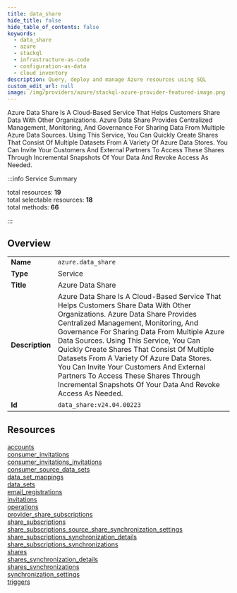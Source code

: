 ```yaml
---
title: data_share
hide_title: false
hide_table_of_contents: false
keywords:
  - data_share
  - azure
  - stackql
  - infrastructure-as-code
  - configuration-as-data
  - cloud inventory
description: Query, deploy and manage Azure resources using SQL
custom_edit_url: null
image: /img/providers/azure/stackql-azure-provider-featured-image.png
---
```


Azure Data Share Is A Cloud-Based Service That Helps Customers Share Data With Other Organizations. Azure Data Share Provides Centralized Management, Monitoring, And Governance For Sharing Data From Multiple Azure Data Sources. Using This Service, You Can Quickly Create Shares That Consist Of Multiple Datasets From A Variety Of Azure Data Stores. You Can Invite Your Customers And External Partners To Access These Shares Through Incremental Snapshots Of Your Data And Revoke Access As Needed.  
    
:::info Service Summary

<div class="row">
<div class="providerDocColumn">
<span>total resources:&nbsp;<b>19</b></span><br />
<span>total selectable resources:&nbsp;<b>18</b></span><br />
<span>total methods:&nbsp;<b>66</b></span><br />
</div>
</div>

:::

## Overview
<table><tbody>
<tr><td><b>Name</b></td><td><code>azure.data_share</code></td></tr>
<tr><td><b>Type</b></td><td>Service</td></tr>
<tr><td><b>Title</b></td><td>Azure Data Share</td></tr>
<tr><td><b>Description</b></td><td>Azure Data Share Is A Cloud-Based Service That Helps Customers Share Data With Other Organizations. Azure Data Share Provides Centralized Management, Monitoring, And Governance For Sharing Data From Multiple Azure Data Sources. Using This Service, You Can Quickly Create Shares That Consist Of Multiple Datasets From A Variety Of Azure Data Stores. You Can Invite Your Customers And External Partners To Access These Shares Through Incremental Snapshots Of Your Data And Revoke Access As Needed.</td></tr>
<tr><td><b>Id</b></td><td><code>data_share:v24.04.00223</code></td></tr>
</tbody></table>

## Resources
<div class="row">
<div class="providerDocColumn">
<a href="/providers/azure/data_share/accounts/">accounts</a><br />
<a href="/providers/azure/data_share/consumer_invitations/">consumer_invitations</a><br />
<a href="/providers/azure/data_share/consumer_invitations_invitations/">consumer_invitations_invitations</a><br />
<a href="/providers/azure/data_share/consumer_source_data_sets/">consumer_source_data_sets</a><br />
<a href="/providers/azure/data_share/data_set_mappings/">data_set_mappings</a><br />
<a href="/providers/azure/data_share/data_sets/">data_sets</a><br />
<a href="/providers/azure/data_share/email_registrations/">email_registrations</a><br />
<a href="/providers/azure/data_share/invitations/">invitations</a><br />
<a href="/providers/azure/data_share/operations/">operations</a><br />
<a href="/providers/azure/data_share/provider_share_subscriptions/">provider_share_subscriptions</a><br />
</div>
<div class="providerDocColumn">
<a href="/providers/azure/data_share/share_subscriptions/">share_subscriptions</a><br />
<a href="/providers/azure/data_share/share_subscriptions_source_share_synchronization_settings/">share_subscriptions_source_share_synchronization_settings</a><br />
<a href="/providers/azure/data_share/share_subscriptions_synchronization_details/">share_subscriptions_synchronization_details</a><br />
<a href="/providers/azure/data_share/share_subscriptions_synchronizations/">share_subscriptions_synchronizations</a><br />
<a href="/providers/azure/data_share/shares/">shares</a><br />
<a href="/providers/azure/data_share/shares_synchronization_details/">shares_synchronization_details</a><br />
<a href="/providers/azure/data_share/shares_synchronizations/">shares_synchronizations</a><br />
<a href="/providers/azure/data_share/synchronization_settings/">synchronization_settings</a><br />
<a href="/providers/azure/data_share/triggers/">triggers</a><br />
</div>
</div>
